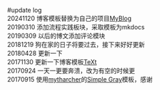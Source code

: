 #update log
<br>20241120 博客模板替换为自己的项目[MyBlog](https://github.com/pzweuj/MyBlog)
<br>20190310 添加流程实践板块，采取模板为mkdocs
<br>20190309 以后的博文添加评论模块
<br>20181219 狗在家的日子将要过去，接下来好好更新
<br>20180428 更新一下
<br>20171130 更新一下博客模板[TeXt](https://github.com/kitian616/jekyll-TeXt-theme)
<br>20170924 一天一更要奔溃，改为有空的时候更
<br>20170915 使用[mytharcher](https://github.com/mytharcher)的[Simple Gray](https://github.com/mytharcher/SimpleGray)模板，感谢
